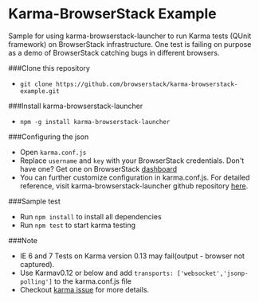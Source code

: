  Karma-BrowserStack Example
=========

Sample for using karma-browserstack-launcher to run Karma tests (QUnit framework) on BrowserStack infrastructure.
One test is failing on purpose as a demo of BrowserStack catching bugs in different browsers.

###Clone this repository
- `git clone https://github.com/browserstack/karma-browserstack-example.git`

###Install karma-browserstack-launcher
- `npm -g install karma-browserstack-launcher`

###Configuring the json
 - Open `karma.conf.js`
 - Replace `username` and `key` with your BrowserStack credentials. Don't have one? Get one on BrowserStack [dashboard]
 - You can further customize configuration in karma.conf.js. For detailed reference, visit karma-browserstack-launcher github repository [here].

###Sample test
 - Run `npm install` to install all dependencies
 - Run `npm test` to start karma testing

###Note
 - IE 6 and 7 Tests on Karma version 0.13 may fail(output - browser not captured).
 - Use Karmav0.12 or below and add `transports: ['websocket','jsonp-polling']` to the karma.conf.js file
 - Checkout [karma issue] for more details.

[here]:https://github.com/browserstack/karma-browserstack-launcher
[dashboard]:https://www.browserstack.com/automate
[karma issue]:https://github.com/karma-runner/karma/issues/983

